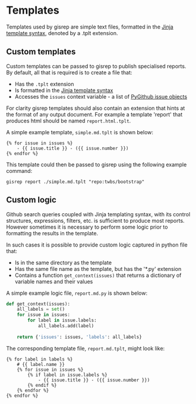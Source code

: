# Templates

Templates used by gisrep are simple text files, formatted in the [Jinja template syntax](http://jinja2.readthedocs.io/en/latest/templates.html), denoted by a .tplt extension.

## Custom templates

Custom templates can be passed to gisrep to publish specialised reports. By default, all that is required is to create a file that:

- Has the `.tplt` extension
- Is formatted in the [Jinja template syntax](http://jinja2.readthedocs.io/en/latest/templates.html)
- Accesses the `issues` context variable - a list of [PyGithub issue objects](http://pygithub.readthedocs.io/en/latest/github_objects/Issue.html)

For clarity gisrep templates should also contain an extension that hints at the format of any output document. For example a template 'report' that produces html should be named `report.html.tplt`.

A simple example template, `simple.md.tplt` is shown below:

```jinja2
{% for issue in issues %}
	- {{ issue.title }} - ({{ issue.number }})
{% endfor %}
```

This template could then be passed to gisrep using the following example command:

```
gisrep report ./simple.md.tplt "repo:twbs/bootstrap"
```

## Custom logic

Github search queries coupled with Jinja templating syntax, with its control structures, expressions, filters, etc. is sufficient to produce most reports. However sometimes it is necessary to perform some logic prior to formatting the results in the template.

In such cases it is possible to provide custom logic captured in python file that:

- Is in the same directory as the template
- Has the same file name as the template, but has the '\*.py' extension
- Contains a function `get_context(issues)` that returns a dictionary of variable names and their values

A simple example logic file, `report.md.py` is shown below:

```python
def get_context(issues):
    all_labels = set()
    for issue in issues:
        for label in issue.labels:
            all_labels.add(label)
    
    return {'issues': issues, 'labels': all_labels}
```

The corresponding template file, `report.md.tplt`, might look like:

```
{% for label in labels %}
	# {{ label.name }}
	{% for issue in issues %}
		{% if label in issue.labels %}
			- {{ issue.title }} - ({{ issue.number }})
		{% endif %}
	{% endfor %}
{% endfor %}
```